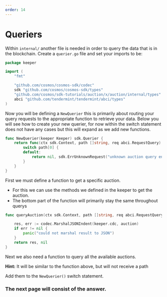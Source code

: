 ```yaml
---
order: 14
---
```


# Queriers

Within `internal/` another file is needed in order to query the data that is in the blockchain. Create a `querier.go` file and set your imports to be:

```go
package keeper

import (
	"fmt"

	"github.com/cosmos/cosmos-sdk/codec"
	sdk "github.com/cosmos/cosmos-sdk/types"
	"github.com/cosmos/sdk-tutorials/auction/x/auction/internal/types"
	abci "github.com/tendermint/tendermint/abci/types"
)
```

Now you will be defining a `NewQuerier` this is primarily about routing your query requests to the appropriate function to retrieve your data.
Below you will see how to create your new querier, for now within the switch statement does not have any cases but this will expand as we add new functions.

```go
func NewQuerier(keeper Keeper) sdk.Querier {
	return func(ctx sdk.Context, path []string, req abci.RequestQuery) (res []byte, err sdk.Error) {
		switch path[0] {
		default:
			return nil, sdk.ErrUnknownRequest("unknown auction query endpoint")
		}
	}
}
```

First we must define a function to get a specific auction.

- For this we can use the methods we defined in the keeper to get the auction.
- The bottom part of the function will primarily stay the same throughout querys

```go
func queryAuction(ctx sdk.Context, path []string, req abci.RequestQuery, keeper Keeper) ([]byte, sdk.Error) {

	res, err := codec.MarshalJSONIndent(keeper.cdc, auction)
	if err != nil {
		panic("could not marshal result to JSON")
	}
	return res, nil
}
```

Next we also need a function to query all the available auctions.

**Hint:** It will be similar to the function above, but will not receive a path

Add them to the `NewQuerier()` switch statement.

### The next page will consist of the answer.
